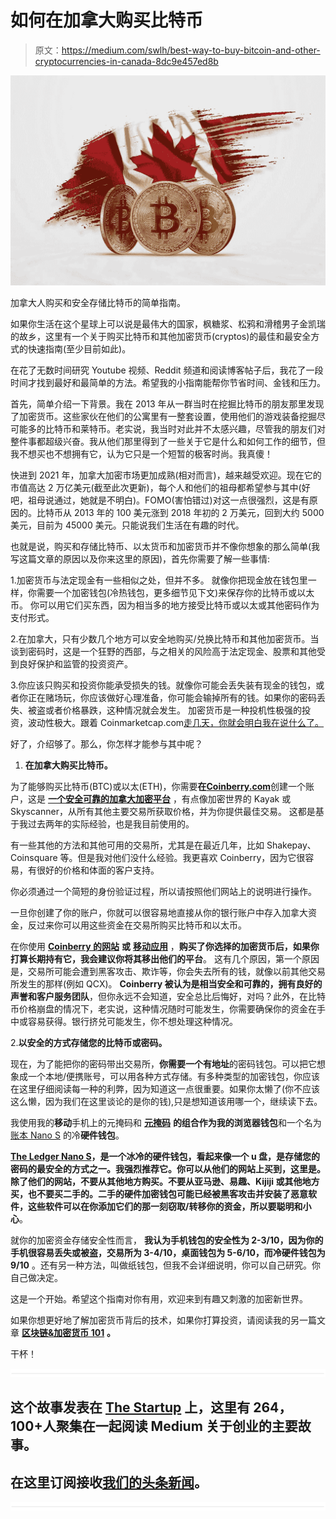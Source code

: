 # 如何在加拿大购买比特币

> 原文：<https://medium.com/swlh/best-way-to-buy-bitcoin-and-other-cryptocurrencies-in-canada-8dc9e457ed8b>

![](img/27c9ade7416a460e63ea3dbbbaf1f3d7.png)

加拿大人购买和安全存储比特币的简单指南。

如果你生活在这个星球上可以说是最伟大的国家，枫糖浆、松鸦和滑稽男子金凯瑞的故乡，这里有一个关于购买比特币和其他加密货币(cryptos)的最佳和最安全方式的快速指南(至少目前如此)。

在花了无数时间研究 Youtube 视频、Reddit 频道和阅读博客帖子后，我花了一段时间才找到最好和最简单的方法。希望我的小指南能帮你节省时间、金钱和压力。

首先，简单介绍一下背景。我在 2013 年从一群当时在挖掘比特币的朋友那里发现了加密货币。这些家伙在他们的公寓里有一整套设置，使用他们的游戏装备挖掘尽可能多的比特币和莱特币。老实说，我当时对此并不太感兴趣，尽管我的朋友们对整件事都超级兴奋。我从他们那里得到了一些关于它是什么和如何工作的细节，但我不想买也不想拥有它，认为它只是一个短暂的极客时尚。我真傻！

快进到 2021 年，加拿大加密市场更加成熟(相对而言)，越来越受欢迎。现在它的市值高达 2 万亿美元(截至此次更新)，每个人和他们的祖母都希望参与其中(好吧，祖母说通过，她就是不明白)。FOMO(害怕错过)对这一点很强烈，这是有原因的。比特币从 2013 年的 100 美元涨到 2018 年初的 2 万美元，回到大约 5000 美元，目前为 45000 美元。只能说我们生活在有趣的时代。

也就是说，购买和存储比特币、以太货币和加密货币并不像你想象的那么简单(我写这篇文章的原因以及你来这里的原因)，首先你需要了解一些事情:

1.加密货币与法定现金有一些相似之处，但并不多。
就像你把现金放在钱包里一样，你需要一个加密钱包(冷热钱包，更多细节见下文)来保存你的比特币或以太币。
你可以用它们买东西，因为相当多的地方接受比特币或以太或其他密码作为支付形式。

2.在加拿大，只有少数几个地方可以安全地购买/兑换比特币和其他加密货币。当谈到密码时，这是一个狂野的西部，与之相关的风险高于法定现金、股票和其他受到良好保护和监管的投资资产。

3.你应该只购买和投资你能承受损失的钱。就像你可能会丢失装有现金的钱包，或者你正在赌场玩，你应该做好心理准备，你可能会输掉所有的钱。如果你的密码丢失、被盗或者价格暴跌，这种情况就会发生。
加密货币是一种投机性极强的投资，波动性极大。跟着 Coinmarketcap.com[走几天，你就会明白我在说什么了。](http://Coinmarketcap.com)

好了，介绍够了。那么，你怎样才能参与其中呢？

1.  **在加拿大购买比特币。**

为了能够购买比特币(BTC)或以太(ETH)，你需要**在**[**Coinberry.com**](https://app.coinberry.com/invite/4UWYOvdshk0)创建一个账户，这是 [**一个安全可靠的加拿大加密平台**](https://www.coinberry.com) ，有点像加密世界的 Kayak 或 Skyscanner，从所有其他主要交易所获取价格，并为你提供最佳交易。
这都是基于我过去两年的实际经验，也是我目前使用的。

有一些其他的方法和其他可用的交易所，尤其是在最近几年，比如 Shakepay、Coinsquare 等。但是我对他们没什么经验。我更喜欢 Coinberry，因为它很容易，有很好的价格和体面的客户支持。

你必须通过一个简短的身份验证过程，所以请按照他们网站上的说明进行操作。

一旦你创建了你的账户，你就可以很容易地直接从你的银行账户中存入加拿大资金，反过来你可以用这些资金在交易所购买比特币和以太币。

在你使用 [**Coinberry 的网站**](https://app.coinberry.com/invite/4UWYOvdshk0) **或** [**移动应用**](https://itunes.apple.com/us/app/coinberry/id1370601820?ls=1&mt=8) ，**购买了你选择的加密货币后，如果你打算长期持有它，我会建议你将其移出他们的平台**。
这有几个原因，第一个原因是，交易所可能会遭到黑客攻击、欺诈等，你会失去所有的钱，就像以前其他交易所发生的那样(例如 QCX)。
**Coinberry 被认为是相当安全和可靠的，拥有良好的声誉和客户服务团队**，但你永远不会知道，安全总比后悔好，对吗？此外，在比特币价格崩盘的情况下，老实说，这种情况随时可能发生，你需要确保你的资金在手中或容易获得。银行挤兑可能发生，你不想处理这种情况。

2.**以安全的方式存储您的比特币或密码。**

现在，为了能把你的密码带出交易所，**你需要一个有地址**的密码钱包。可以把它想象成一个本地/便携账号，可以用各种方式存储。有多种类型的加密钱包，你应该在这里仔细阅读每一种的利弊，因为知道这一点很重要。如果你太懒了(你不应该这么懒，因为我们在这里谈论的是你的钱),只是想知道该用哪一个，继续读下去。

我使用我的**移动**手机上的元掩码和 [**元掩码**](https://metamask.io/) **的组合作为我的浏览器钱包**和一个名为[账本 Nano S](https://www.ledgerwallet.com/r/d655) 的冷**硬件钱包**。

[**The Ledger Nano S**](https://www.ledgerwallet.com/r/d655)**，**是一个冰冷的硬件钱包，看起来像一个 u 盘，是存储您的密码的最安全的方式之一。我强烈推荐它。你可以从他们的网站上买到，这里是。除了他们的网站，不要从其他地方购买。不要从亚马逊、易趣、Kijiji 或其他地方买，也不要买二手的。二手的硬件加密钱包可能已经被黑客攻击并安装了恶意软件，这些软件可以在你添加它们的那一刻窃取/转移你的资金，所以**要聪明和小心**。

就你的加密资金存储安全性而言，
**我认为手机钱包的安全性为 2-3/10，因为你的手机很容易丢失或被盗，交易所为 3-4/10，桌面钱包为 5-6/10，而冷硬件钱包为 9/10** 。还有另一种方法，叫做纸钱包，但我不会详细说明，你可以自己研究。你自己做决定。

这是一个开始。希望这个指南对你有用，欢迎来到有趣又刺激的加密新世界。

如果你想更好地了解加密货币背后的技术，如果你打算投资，请阅读我的另一篇文章
[**区块链&加密货币 101**](/agile-alpha/the-tech-behind-cryptos-part-1-the-blockchain-71cc346aec26) **。**

干杯！

![](img/731acf26f5d44fdc58d99a6388fe935d.png)

## 这个故事发表在 [The Startup](https://medium.com/swlh) 上，这里有 264，100+人聚集在一起阅读 Medium 关于创业的主要故事。

## 在这里订阅接收[我们的头条新闻](http://growthsupply.com/the-startup-newsletter/)。

![](img/731acf26f5d44fdc58d99a6388fe935d.png)
